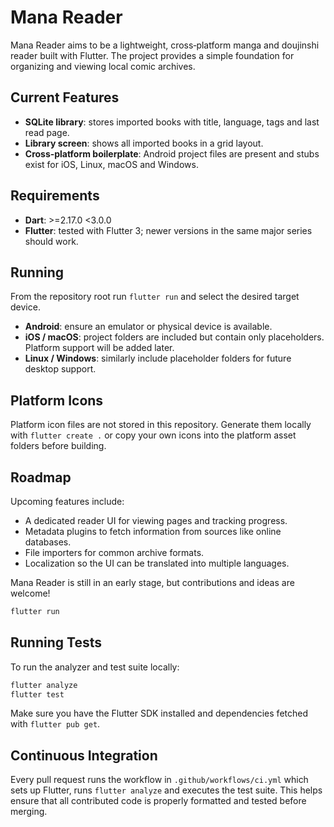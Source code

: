 # Mana Reader

Mana Reader aims to be a lightweight, cross‑platform manga and doujinshi reader built with Flutter. The project provides a simple foundation for organizing and viewing local comic archives.

## Current Features

- **SQLite library**: stores imported books with title, language, tags and last read page.
- **Library screen**: shows all imported books in a grid layout.
- **Cross‑platform boilerplate**: Android project files are present and stubs exist for iOS, Linux, macOS and Windows.

## Requirements

- **Dart**: >=2.17.0 <3.0.0
- **Flutter**: tested with Flutter 3; newer versions in the same major series should work.

## Running

From the repository root run `flutter run` and select the desired target device.

- **Android**: ensure an emulator or physical device is available.
- **iOS / macOS**: project folders are included but contain only placeholders. Platform support will be added later.
- **Linux / Windows**: similarly include placeholder folders for future desktop support.

## Platform Icons

Platform icon files are not stored in this repository. Generate them locally with `flutter create .` or copy your own icons into the platform asset folders before building.

## Roadmap

Upcoming features include:

- A dedicated reader UI for viewing pages and tracking progress.
- Metadata plugins to fetch information from sources like online databases.
- File importers for common archive formats.
- Localization so the UI can be translated into multiple languages.

Mana Reader is still in an early stage, but contributions and ideas are welcome!


```bash
flutter run
```

## Running Tests

To run the analyzer and test suite locally:

```bash
flutter analyze
flutter test
```

Make sure you have the Flutter SDK installed and dependencies fetched with `flutter pub get`.

## Continuous Integration

Every pull request runs the workflow in `.github/workflows/ci.yml` which sets up
Flutter, runs `flutter analyze` and executes the test suite. This helps ensure
that all contributed code is properly formatted and tested before merging.


